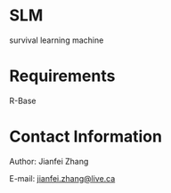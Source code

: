# SLM
survival learning machine

# Requirements
R-Base


# Contact Information
Author: Jianfei Zhang

E-mail: jianfei.zhang@live.ca
